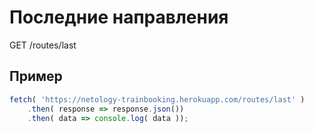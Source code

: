 # Последние направления

GET /routes/last

## Пример

```javascript
fetch( 'https://netology-trainbooking.herokuapp.com/routes/last' )
    .then( response => response.json())
    .then( data => console.log( data ));
```


